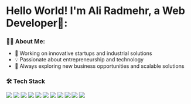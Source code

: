 <div align="left">
  <h1>Hello World! I'm Ali Radmehr, a Web Developer👋:</h1>
</div>


<div align="left">
  <h2 style="font-size: 16px;">👨‍💻 About Me:</h1>
</div>

- 🚀 Working on innovative startups and industrial solutions  
- 💡 Passionate about entrepreneurship and technology  
- 🔎 Always exploring new business opportunities and scalable solutions  

<div align="left">
  <h2 style="font-size: 16px;"></h1>
</div>

<div align="left">
  <h2 style="font-size: 16px;">🛠️ Tech Stack</h1>
</div>


<img src="https://img.shields.io/badge/PHP-777BB4?style=for-the-badge&logo=php&logoColor=white" /> <img src="https://img.shields.io/badge/MySQL-005C84?style=for-the-badge&logo=mysql&logoColor=white" /> <img src="https://img.shields.io/badge/Laravel-FF2D20?style=for-the-badge&logo=laravel&logoColor=white" /> <img src="https://img.shields.io/badge/livewire-4e56a6?style=for-the-badge&logo=livewire&logoColor=white" /> <img src="https://img.shields.io/badge/Vite-B73BFE?style=for-the-badge&logo=vite&logoColor=FFD62E" /> 
 <img src="https://img.shields.io/badge/Alpine%20JS-8BC0D0?style=for-the-badge&logo=alpinedotjs&logoColor=black" /> <img src="https://img.shields.io/badge/HTML5-E34F26?style=for-the-badge&logo=html5&logoColor=white" />
<img src="https://img.shields.io/badge/CSS3-1572B6?style=for-the-badge&logo=css3&logoColor=white" /> <img src="https://img.shields.io/badge/Tailwind_CSS-38B2AC?style=for-the-badge&logo=tailwind-css&logoColor=white" /> 
<img src="https://img.shields.io/badge/redis-%23DD0031.svg?&style=for-the-badge&logo=redis&logoColor=white" /> <img src="https://img.shields.io/badge/Docker-2CA5E0?style=for-the-badge&logo=docker&logoColor=white" /> 

